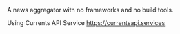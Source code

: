 A news aggregator with no frameworks and no build tools. 

Using Currents API Service
https://currentsapi.services